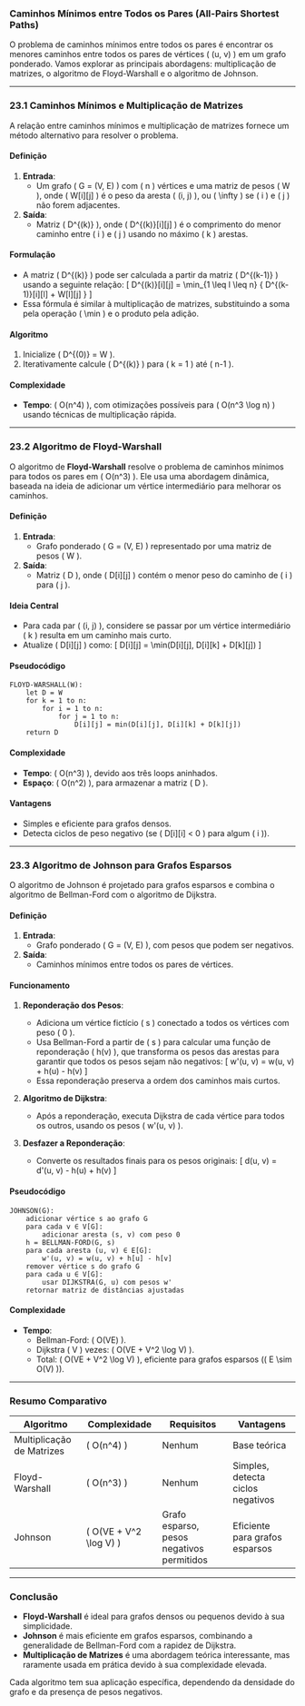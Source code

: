 ### **Caminhos Mínimos entre Todos os Pares (All-Pairs Shortest Paths)**

O problema de caminhos mínimos entre todos os pares é encontrar os menores caminhos entre todos os pares de vértices \( (u, v) \) em um grafo ponderado. Vamos explorar as principais abordagens: multiplicação de matrizes, o algoritmo de Floyd-Warshall e o algoritmo de Johnson.

---

### **23.1 Caminhos Mínimos e Multiplicação de Matrizes**

A relação entre caminhos mínimos e multiplicação de matrizes fornece um método alternativo para resolver o problema.

#### **Definição**
1. **Entrada**:
   - Um grafo \( G = (V, E) \) com \( n \) vértices e uma matriz de pesos \( W \), onde \( W[i][j] \) é o peso da aresta \( (i, j) \), ou \( \infty \) se \( i \) e \( j \) não forem adjacentes.
2. **Saída**:
   - Matriz \( D^{(k)} \), onde \( D^{(k)}[i][j] \) é o comprimento do menor caminho entre \( i \) e \( j \) usando no máximo \( k \) arestas.

#### **Formulação**
- A matriz \( D^{(k)} \) pode ser calculada a partir da matriz \( D^{(k-1)} \) usando a seguinte relação:
  \[
  D^{(k)}[i][j] = \min_{1 \leq l \leq n} \{ D^{(k-1)}[i][l] + W[l][j] \}
  \]
- Essa fórmula é similar à multiplicação de matrizes, substituindo a soma pela operação \( \min \) e o produto pela adição.

#### **Algoritmo**
1. Inicialize \( D^{(0)} = W \).
2. Iterativamente calcule \( D^{(k)} \) para \( k = 1 \) até \( n-1 \).

#### **Complexidade**
- **Tempo**: \( O(n^4) \), com otimizações possíveis para \( O(n^3 \log n) \) usando técnicas de multiplicação rápida.

---

### **23.2 Algoritmo de Floyd-Warshall**

O algoritmo de **Floyd-Warshall** resolve o problema de caminhos mínimos para todos os pares em \( O(n^3) \). Ele usa uma abordagem dinâmica, baseada na ideia de adicionar um vértice intermediário para melhorar os caminhos.

#### **Definição**
1. **Entrada**:
   - Grafo ponderado \( G = (V, E) \) representado por uma matriz de pesos \( W \).
2. **Saída**:
   - Matriz \( D \), onde \( D[i][j] \) contém o menor peso do caminho de \( i \) para \( j \).

#### **Ideia Central**
- Para cada par \( (i, j) \), considere se passar por um vértice intermediário \( k \) resulta em um caminho mais curto.
- Atualize \( D[i][j] \) como:
  \[
  D[i][j] = \min(D[i][j], D[i][k] + D[k][j])
  \]

#### **Pseudocódigo**
```pseudo
FLOYD-WARSHALL(W):
    let D = W
    for k = 1 to n:
        for i = 1 to n:
            for j = 1 to n:
                D[i][j] = min(D[i][j], D[i][k] + D[k][j])
    return D
```

#### **Complexidade**
- **Tempo**: \( O(n^3) \), devido aos três loops aninhados.
- **Espaço**: \( O(n^2) \), para armazenar a matriz \( D \).

#### **Vantagens**
- Simples e eficiente para grafos densos.
- Detecta ciclos de peso negativo (se \( D[i][i] < 0 \) para algum \( i \)).

---

### **23.3 Algoritmo de Johnson para Grafos Esparsos**

O algoritmo de Johnson é projetado para grafos esparsos e combina o algoritmo de Bellman-Ford com o algoritmo de Dijkstra.

#### **Definição**
1. **Entrada**:
   - Grafo ponderado \( G = (V, E) \), com pesos que podem ser negativos.
2. **Saída**:
   - Caminhos mínimos entre todos os pares de vértices.

#### **Funcionamento**
1. **Reponderação dos Pesos**:
   - Adiciona um vértice fictício \( s \) conectado a todos os vértices com peso \( 0 \).
   - Usa Bellman-Ford a partir de \( s \) para calcular uma função de reponderação \( h(v) \), que transforma os pesos das arestas para garantir que todos os pesos sejam não negativos:
     \[
     w'(u, v) = w(u, v) + h(u) - h(v)
     \]
   - Essa reponderação preserva a ordem dos caminhos mais curtos.

2. **Algoritmo de Dijkstra**:
   - Após a reponderação, executa Dijkstra de cada vértice para todos os outros, usando os pesos \( w'(u, v) \).

3. **Desfazer a Reponderação**:
   - Converte os resultados finais para os pesos originais:
     \[
     d(u, v) = d'(u, v) - h(u) + h(v)
     \]

#### **Pseudocódigo**
```pseudo
JOHNSON(G):
    adicionar vértice s ao grafo G
    para cada v ∈ V[G]:
        adicionar aresta (s, v) com peso 0
    h = BELLMAN-FORD(G, s)
    para cada aresta (u, v) ∈ E[G]:
        w'(u, v) = w(u, v) + h[u] - h[v]
    remover vértice s do grafo G
    para cada u ∈ V[G]:
        usar DIJKSTRA(G, u) com pesos w'
    retornar matriz de distâncias ajustadas
```

#### **Complexidade**
- **Tempo**:
  - Bellman-Ford: \( O(VE) \).
  - Dijkstra \( V \) vezes: \( O(VE + V^2 \log V) \).
  - Total: \( O(VE + V^2 \log V) \), eficiente para grafos esparsos (\( E \sim O(V) \)).

---

### **Resumo Comparativo**

| **Algoritmo**            | **Complexidade**     | **Requisitos**              | **Vantagens**                      |
|---------------------------|----------------------|-----------------------------|-------------------------------------|
| Multiplicação de Matrizes | \( O(n^4) \)         | Nenhum                      | Base teórica                       |
| Floyd-Warshall            | \( O(n^3) \)         | Nenhum                      | Simples, detecta ciclos negativos  |
| Johnson                  | \( O(VE + V^2 \log V) \) | Grafo esparso, pesos negativos permitidos | Eficiente para grafos esparsos     |

---

### **Conclusão**

- **Floyd-Warshall** é ideal para grafos densos ou pequenos devido à sua simplicidade.
- **Johnson** é mais eficiente em grafos esparsos, combinando a generalidade de Bellman-Ford com a rapidez de Dijkstra.
- **Multiplicação de Matrizes** é uma abordagem teórica interessante, mas raramente usada em prática devido à sua complexidade elevada.

Cada algoritmo tem sua aplicação específica, dependendo da densidade do grafo e da presença de pesos negativos.